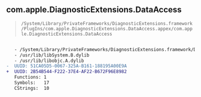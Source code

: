 ## com.apple.DiagnosticExtensions.DataAccess

> `/System/Library/PrivateFrameworks/DiagnosticExtensions.framework/PlugIns/com.apple.DiagnosticExtensions.DataAccess.appex/com.apple.DiagnosticExtensions.DataAccess`

```diff

   - /System/Library/PrivateFrameworks/DiagnosticExtensions.framework/DiagnosticExtensions
   - /usr/lib/libSystem.B.dylib
   - /usr/lib/libobjc.A.dylib
-  UUID: 51CA05D5-0067-325A-B161-188195A00E9A
+  UUID: 2B54B544-F222-37E4-AF22-B672F96E8982
   Functions: 1
   Symbols:   17
   CStrings:  10

```
